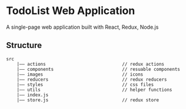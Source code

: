 # TodoList Web Application

A single-page web application built with React, Redux, Node.js

## Structure

    src
        |—— actions                             // redux actions
        |—— components                          // resuable components
        |—— images                              // icons
        |—— reducers                            // redux reducers
        |—— styles                              // css files
        |—— utils                               // helper functions
        |—— index.js
        |—— store.js                            // redux store